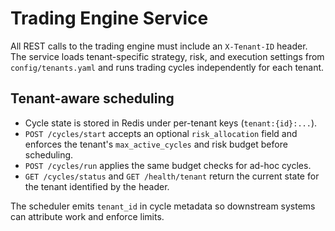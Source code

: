 # Trading Engine Service

All REST calls to the trading engine must include an `X-Tenant-ID` header. The
service loads tenant-specific strategy, risk, and execution settings from
`config/tenants.yaml` and runs trading cycles independently for each tenant.

## Tenant-aware scheduling

* Cycle state is stored in Redis under per-tenant keys (`tenant:{id}:...`).
* `POST /cycles/start` accepts an optional `risk_allocation` field and enforces
  the tenant's `max_active_cycles` and risk budget before scheduling.
* `POST /cycles/run` applies the same budget checks for ad-hoc cycles.
* `GET /cycles/status` and `GET /health/tenant` return the current state for
  the tenant identified by the header.

The scheduler emits `tenant_id` in cycle metadata so downstream systems can
attribute work and enforce limits.
